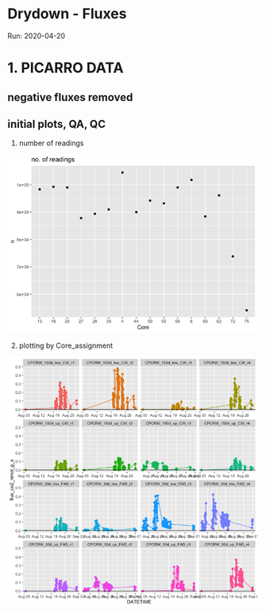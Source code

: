 Drydown - Fluxes
================

Run: 2020-04-20

# 1\. PICARRO DATA

## negative fluxes removed

## initial plots, QA, QC

1.  number of readings

![](images/picarro/num-1.png)<!-- -->

2.  plotting by Core\_assignment

![](images/picarro/unnamed-chunk-1-1.png)<!-- -->
